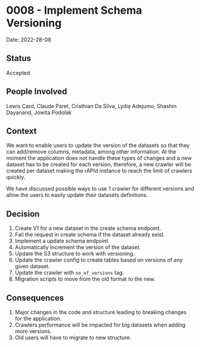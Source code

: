 # 0008 - Implement Schema Versioning

Date: 2022-28-08

## Status

Accepted

## People Involved

Lewis Card, Claude Paret, Cristhian Da Silva, Lydia Adejumo, Shashin Dayanand, Jowita Podolak

## Context

We want to enable users to update the version of the datasets so that they can add/remove columns, metadata, among other
information. At the moment the application does not handle these types of changes and a new dataset has to be created
for each version, therefore, a new crawler will be created per dataset making the rAPId instance to reach the limit of
crawlers quickly.

We have discussed possible ways to use 1 crawler for different versions and allow the users to easily update their
datasets definitions.

## Decision
1. Create V1 for a new dataset in the create schema endpoint.
2. Fail the request in create schema if the dataset already exist.
3. Implement a update schema endpoint.
4. Automatically increment the version of the dataset.
5. Update the S3 structure to work with versioning.
6. Update the crawler config to create tables based on versions of any given dataset.
7. Update the crawler with `no_of_versions` tag.
8. Migration scripts to move from the old format to the new.

## Consequences
1. Major changes in the code and structure leading to breaking changes for the application.
2. Crawlers performance will be impacted for big datasets when adding more versions.
3. Old users will have to migrate to new structure.
